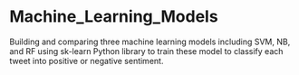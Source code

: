 # Machine_Learning_Models
Building and comparing three machine learning models including SVM, NB, and RF using sk-learn Python library to train these model to classify each tweet into positive or negative sentiment. 
